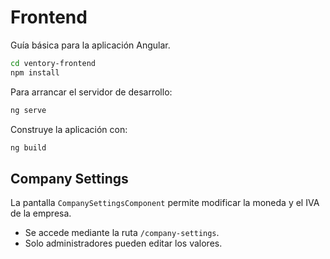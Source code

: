 # Frontend

Guía básica para la aplicación Angular.

```bash
cd ventory-frontend
npm install
```

Para arrancar el servidor de desarrollo:

```bash
ng serve
```

Construye la aplicación con:

```bash
ng build
```

## Company Settings

La pantalla `CompanySettingsComponent` permite modificar la moneda y el IVA de la empresa.

- Se accede mediante la ruta `/company-settings`.
- Solo administradores pueden editar los valores.
